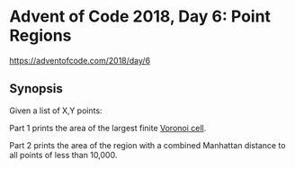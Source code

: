 # Advent of Code 2018, Day 6: Point Regions

https://adventofcode.com/2018/day/6

## Synopsis

Given a list of X,Y points:

Part 1 prints the area of the largest finite [Voronoi cell](https://en.wikipedia.org/wiki/Voronoi_diagram).

Part 2 prints the area of the region with a combined Manhattan distance to all points of less than 10,000.

